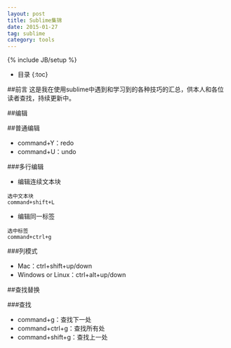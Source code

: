 ```yaml
---
layout: post
title: Sublime集锦
date: 2015-01-27
tag: sublime
category: tools
---
```

{% include JB/setup %}

* 目录
{:toc}

##前言
这是我在使用sublime中遇到和学习到的各种技巧的汇总，供本人和各位读者查找，持续更新中。

##编辑

##普通编辑
- command+Y：redo
- command+U：undo

###多行编辑

- 编辑连续文本块

```shell
选中文本块
command+shift+L
```

- 编辑同一标签

```shell
选中标签
command+ctrl+g
```

###列模式
- Mac：ctrl+shift+up/down
- Windows or Linux：ctrl+alt+up/down

##查找替换

###查找
- command+g：查找下一处
- command+ctrl+g：查找所有处
- command+shift+g：查找上一处